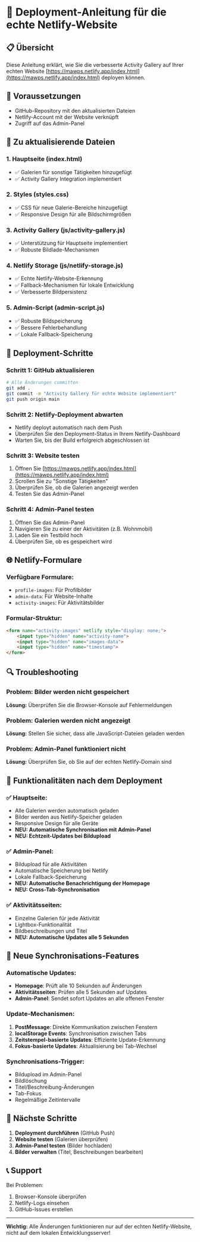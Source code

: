 # 🚀 Deployment-Anleitung für die echte Netlify-Website

## 📋 Übersicht

Diese Anleitung erklärt, wie Sie die verbesserte Activity Gallery auf Ihrer echten Website [https://mawps.netlify.app/index.html](https://mawps.netlify.app/index.html) deployen können.

## 🔧 Voraussetzungen

- GitHub-Repository mit den aktualisierten Dateien
- Netlify-Account mit der Website verknüpft
- Zugriff auf das Admin-Panel

## 📁 Zu aktualisierende Dateien

### **1. Hauptseite (index.html)**
- ✅ Galerien für sonstige Tätigkeiten hinzugefügt
- ✅ Activity Gallery Integration implementiert

### **2. Styles (styles.css)**
- ✅ CSS für neue Galerie-Bereiche hinzugefügt
- ✅ Responsive Design für alle Bildschirmgrößen

### **3. Activity Gallery (js/activity-gallery.js)**
- ✅ Unterstützung für Hauptseite implementiert
- ✅ Robuste Bildlade-Mechanismen

### **4. Netlify Storage (js/netlify-storage.js)**
- ✅ Echte Netlify-Website-Erkennung
- ✅ Fallback-Mechanismen für lokale Entwicklung
- ✅ Verbesserte Bildpersistenz

### **5. Admin-Script (admin-script.js)**
- ✅ Robuste Bildspeicherung
- ✅ Bessere Fehlerbehandlung
- ✅ Lokale Fallback-Speicherung

## 🚀 Deployment-Schritte

### **Schritt 1: GitHub aktualisieren**
```bash
# Alle Änderungen committen
git add .
git commit -m "Activity Gallery für echte Website implementiert"
git push origin main
```

### **Schritt 2: Netlify-Deployment abwarten**
- Netlify deployt automatisch nach dem Push
- Überprüfen Sie den Deployment-Status in Ihrem Netlify-Dashboard
- Warten Sie, bis der Build erfolgreich abgeschlossen ist

### **Schritt 3: Website testen**
1. Öffnen Sie [https://mawps.netlify.app/index.html](https://mawps.netlify.app/index.html)
2. Scrollen Sie zu "Sonstige Tätigkeiten"
3. Überprüfen Sie, ob die Galerien angezeigt werden
4. Testen Sie das Admin-Panel

### **Schritt 4: Admin-Panel testen**
1. Öffnen Sie das Admin-Panel
2. Navigieren Sie zu einer der Aktivitäten (z.B. Wohnmobil)
3. Laden Sie ein Testbild hoch
4. Überprüfen Sie, ob es gespeichert wird

## 🌐 Netlify-Formulare

### **Verfügbare Formulare:**
- `profile-images`: Für Profilbilder
- `admin-data`: Für Website-Inhalte
- `activity-images`: Für Aktivitätsbilder

### **Formular-Struktur:**
```html
<form name="activity-images" netlify style="display: none;">
    <input type="hidden" name="activity-name">
    <input type="hidden" name="images-data">
    <input type="hidden" name="timestamp">
</form>
```

## 🔍 Troubleshooting

### **Problem: Bilder werden nicht gespeichert**
**Lösung:** Überprüfen Sie die Browser-Konsole auf Fehlermeldungen

### **Problem: Galerien werden nicht angezeigt**
**Lösung:** Stellen Sie sicher, dass alle JavaScript-Dateien geladen werden

### **Problem: Admin-Panel funktioniert nicht**
**Lösung:** Überprüfen Sie, ob Sie auf der echten Netlify-Domain sind

## 📱 Funktionalitäten nach dem Deployment

### **✅ Hauptseite:**
- Alle Galerien werden automatisch geladen
- Bilder werden aus Netlify-Speicher geladen
- Responsive Design für alle Geräte
- **NEU: Automatische Synchronisation mit Admin-Panel**
- **NEU: Echtzeit-Updates bei Bildupload**

### **✅ Admin-Panel:**
- Bildupload für alle Aktivitäten
- Automatische Speicherung bei Netlify
- Lokale Fallback-Speicherung
- **NEU: Automatische Benachrichtigung der Homepage**
- **NEU: Cross-Tab-Synchronisation**

### **✅ Aktivitätsseiten:**
- Einzelne Galerien für jede Aktivität
- Lightbox-Funktionalität
- Bildbeschreibungen und Titel
- **NEU: Automatische Updates alle 5 Sekunden**

## 🔄 Neue Synchronisations-Features

### **Automatische Updates:**
- **Homepage**: Prüft alle 10 Sekunden auf Änderungen
- **Aktivitätsseiten**: Prüfen alle 5 Sekunden auf Updates
- **Admin-Panel**: Sendet sofort Updates an alle offenen Fenster

### **Update-Mechanismen:**
1. **PostMessage**: Direkte Kommunikation zwischen Fenstern
2. **localStorage Events**: Synchronisation zwischen Tabs
3. **Zeitstempel-basierte Updates**: Effiziente Update-Erkennung
4. **Fokus-basierte Updates**: Aktualisierung bei Tab-Wechsel

### **Synchronisations-Trigger:**
- Bildupload im Admin-Panel
- Bildlöschung
- Titel/Beschreibung-Änderungen
- Tab-Fokus
- Regelmäßige Zeitintervalle

## 🎯 Nächste Schritte

1. **Deployment durchführen** (GitHub Push)
2. **Website testen** (Galerien überprüfen)
3. **Admin-Panel testen** (Bilder hochladen)
4. **Bilder verwalten** (Titel, Beschreibungen bearbeiten)

## 📞 Support

Bei Problemen:
1. Browser-Konsole überprüfen
2. Netlify-Logs einsehen
3. GitHub-Issues erstellen

---

**Wichtig:** Alle Änderungen funktionieren nur auf der echten Netlify-Website, nicht auf dem lokalen Entwicklungsserver! 